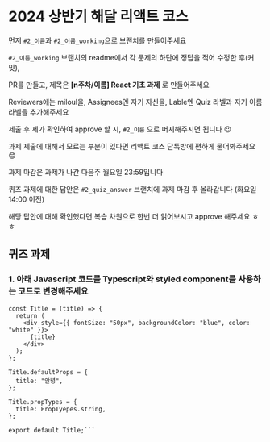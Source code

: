 # 2024 상반기 해달 리액트 코스

먼저 `#2_이름`과 `#2_이름_working`으로 브랜치를 만들어주세요

`#2_이름_working` 브랜치의 readme에서 각 문제의 하단에 정답을 적어 수정한 후(커밋),

PR를 만들고, 제목은 **[n주차/이름] React 기초 과제** 로 만들어주세요

Reviewers에는 miloul을, Assignees엔 자기 자신을, Lable엔 Quiz 라벨과 자기 이름 라벨을 추가해주세요

제출 후 제가 확인하여 approve 할 시, `#2_이름` 으로 머지해주시면 됩니다 😉

과제 제출에 대해서 모르는 부분이 있다면 리액트 코스 단톡방에 편하게 물어봐주세요 😊

과제 마감은 과제가 나간 다음주 월요일 23:59입니다

퀴즈 과제에 대한 답안은 `#2_quiz_answer` 브랜치에 과제 마감 후 올라갑니다 (화요일 14:00 이전)

해당 답안에 대해 확인했다면 복습 차원으로 한번 더 읽어보시고 approve 해주세요 ㅎㅎ


## 퀴즈 과제

### 1. 아래 Javascript 코드를 Typescript와 styled component를 사용하는 코드로 변경해주세요
```
const Title = (title) => {
  return (
    <div style={{ fontSize: "50px", backgroundColor: "blue", color: "white" }}>
      {title}
    </div>
  );
};

Title.defaultProps = {
  title: "안녕",
};

Title.propTypes = {
  title: PropTyepes.string,
};

export default Title;```
